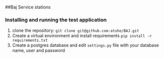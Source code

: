 ##Baj Service stations

### Installing and running the test application
1. clone the repository:   `git clone git@github.com:atuhe/BAJ.git`
1. Create a virtual environment and install requirements `pip install -r requirements.txt`
1. Create a postgres database and edit `settings.py` file with your database name, user and password